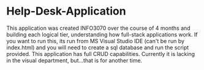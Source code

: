 # Help-Desk-Application

This application was created INFO3070 over the course of 4 months and building each logical tier, understanding how full-stack applications work. If you want to run this, its run from MS Visual Studio IDE (can't be run by index.html) and you will need to create a sql database and run the script provided. This application has full CRUD capabilities. Currently it is lacking in the visual department, but...that is for another time. 
